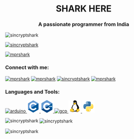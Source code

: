 <h1 align="center">SHARK HERE</h1>
<h3 align="center">A passionate programmer from India</h3>

<p align="left"> <img src="https://komarev.com/ghpvc/?username=sincryptshark&label=Profile%20views&color=0e75b6&style=flat" alt="sincryptshark" /> </p>

<p align="left"> <a href="https://github.com/ryo-ma/github-profile-trophy"><img src="https://github-profile-trophy.vercel.app/?username=sincryptshark" alt="sincryptshark" /></a> </p>

<p align="left"> <a href="https://twitter.com/mprshark" target="blank"><img src="https://img.shields.io/twitter/follow/mprshark?logo=twitter&style=for-the-badge" alt="mprshark" /></a> </p>

<h3 align="left">Connect with me:</h3>
<p align="left">
<a href="https://twitter.com/mprshark" target="blank"><img align="center" src="https://raw.githubusercontent.com/rahuldkjain/github-profile-readme-generator/master/src/images/icons/Social/twitter.svg" alt="mprshark" height="30" width="40" /></a>
<a href="https://linkedin.com/in/mprshark" target="blank"><img align="center" src="https://raw.githubusercontent.com/rahuldkjain/github-profile-readme-generator/master/src/images/icons/Social/linked-in-alt.svg" alt="mprshark" height="30" width="40" /></a>
<a href="https://instagram.com/sincryptshark" target="blank"><img align="center" src="https://raw.githubusercontent.com/rahuldkjain/github-profile-readme-generator/master/src/images/icons/Social/instagram.svg" alt="sincryptshark" height="30" width="40" /></a>
<a href="https://www.youtube.com/c/mprshark" target="blank"><img align="center" src="https://raw.githubusercontent.com/rahuldkjain/github-profile-readme-generator/master/src/images/icons/Social/youtube.svg" alt="mprshark" height="30" width="40" /></a>
</p>

<h3 align="left">Languages and Tools:</h3>
<p align="left"> <a href="https://www.arduino.cc/" target="_blank" rel="noreferrer"> <img src="https://cdn.worldvectorlogo.com/logos/arduino-1.svg" alt="arduino" width="40" height="40"/> </a> <a href="https://www.cprogramming.com/" target="_blank" rel="noreferrer"> <img src="https://raw.githubusercontent.com/devicons/devicon/master/icons/c/c-original.svg" alt="c" width="40" height="40"/> </a> <a href="https://www.w3schools.com/cpp/" target="_blank" rel="noreferrer"> <img src="https://raw.githubusercontent.com/devicons/devicon/master/icons/cplusplus/cplusplus-original.svg" alt="cplusplus" width="40" height="40"/> </a> <a href="https://cloud.google.com" target="_blank" rel="noreferrer"> <img src="https://www.vectorlogo.zone/logos/google_cloud/google_cloud-icon.svg" alt="gcp" width="40" height="40"/> </a> <a href="https://www.linux.org/" target="_blank" rel="noreferrer"> <img src="https://raw.githubusercontent.com/devicons/devicon/master/icons/linux/linux-original.svg" alt="linux" width="40" height="40"/> </a> <a href="https://www.python.org" target="_blank" rel="noreferrer"> <img src="https://raw.githubusercontent.com/devicons/devicon/master/icons/python/python-original.svg" alt="python" width="40" height="40"/> </a> </p>

<p><img align="left" src="https://github-readme-stats.vercel.app/api/top-langs?username=sincryptshark&show_icons=true&locale=en&layout=compact" alt="sincryptshark" /></p>

<p>&nbsp;<img align="center" src="https://github-readme-stats.vercel.app/api?username=sincryptshark&show_icons=true&locale=en" alt="sincryptshark" /></p>

<p><img align="center" src="https://github-readme-streak-stats.herokuapp.com/?user=sincryptshark&" alt="sincryptshark" /></p>
